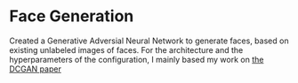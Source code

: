 # Face Generation

Created a Generative Adversial Neural Network to generate faces, based on existing unlabeled images of faces.
For the architecture and the hyperparameters of the configuration, I mainly based my work on [the DCGAN paper](https://arxiv.org/pdf/1511.06434.pdf)
